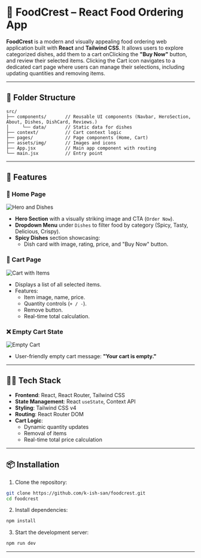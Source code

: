 # 🥘 FoodCrest – React Food Ordering App

**FoodCrest** is a modern and visually appealing food ordering web application built with **React** and **Tailwind CSS**. It allows users to explore categorized dishes, add them to a cart onClicking the **"Buy Now"** button, and review their selected items. Clicking the Cart icon navigates to a dedicated cart page where users can manage their selections, including updating quantities and removing items.

---

## 📁 Folder Structure


```plaintext
src/
├── components/       // Reusable UI components (Navbar, HeroSection, About, Dishes, DishCard, Reviews.)
│     └── data/       // Static data for dishes
├── context/          // Cart context logic
├── pages/            // Page components (Home, Cart)
├── assets/img/       // Images and icons
├── App.jsx           // Main app component with routing
└── main.jsx          // Entry point
```

---

## 🚀 Features

### 🌟 Home Page

![Hero and Dishes](https://res.cloudinary.com/dc4gefidz/image/upload/v1751523397/Screenshot_2_izwhvo.png)

- **Hero Section** with a visually striking image and CTA (`Order Now`).
- **Dropdown Menu** under `Dishes` to filter food by category (Spicy, Tasty, Delicious, Crispy).
- **Spicy Dishes** section showcasing:
  - Dish card with image, rating, price, and "Buy Now" button.

### 🛒 Cart Page

![Cart with Items](https://res.cloudinary.com/dc4gefidz/image/upload/v1751523951/Screenshot_5_ylym6u.png)

- Displays a list of all selected items.
- Features:
  - Item image, name, price.
  - Quantity controls (`+ / -`).
  - Remove button.
  - Real-time total calculation.

### ❌ Empty Cart State

![Empty Cart](https://res.cloudinary.com/dc4gefidz/image/upload/v1751523397/Screenshot_2_izwhvo.png)

- User-friendly empty cart message: **"Your cart is empty."**

---

## 🧑‍💻 Tech Stack

- **Frontend**: React, React Router, Tailwind CSS
- **State Management**: React `useState`, Context API
- **Styling**: Tailwind CSS v4
- **Routing**: React Router DOM
- **Cart Logic**:
  - Dynamic quantity updates
  - Removal of items
  - Real-time total price calculation

---

## 📦 Installation

1. Clone the repository:

```bash
git clone https://github.com/k-ish-san/foodcrest.git
cd foodcrest
```

2. Install dependencies:

```bash
npm install
```

3. Start the development server:

```bash
npm run dev
```

---
